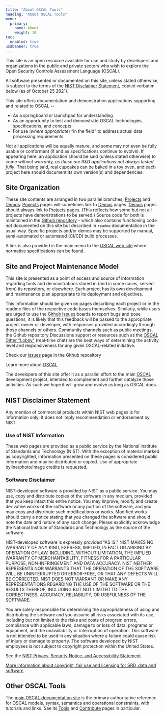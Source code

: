```yaml
---
title: "About OSCAL Tools"
heading: "About OSCAL Tools"
menu:
  primary:
    name: About
    weight: 10
toc:
  enabled: true
usabanner: true
---
```


This site is an open resource available for use and study by developers and organizations in the public and private sectors who wish to explore the Open Security Controls Assessment Language (OSCAL).

All software presented or documented on this site, unless stated otherwise, is subject to the terms of the [NIST Disclaimer Statement](https://www.nist.gov/disclaimer), copied verbatim below (as of October 25 2021).

This site offers documentation and demonstration applications supporting and related to OSCAL --

  - As a springboard or launchpad for understanding
  - As an opportunity to test and demonstrate OSCAL technologies, specifications, and concepts
  - For use (*where appropriate*) <q>in the field</q> to address actual data processing requirements

Not all applications will be equally mature, and some may not even be fully usable or conformant (if and as specifications continue to evolve). If appearing here, an application should be said (unless stated otherwise) to come *without warranty, as these are R&amp;D applications not always tested fully*. That being said, real cupcakes can be baked in a toy oven, and each project here should document its own version(s) and dependencies.

## Site Organization

These site contents are arranged in two parallel branches, [Projects](/projects) and [Demos](/demos/). [Projects](/projects) pages will sometimes link to [Demos](/demos/) pages. [Demos](/demos/) pages should always link to [Projects](/projects) pages.  (This reflects how some but not all projects have demonstrations to be served.) Source code for both is maintained in the [Github repository](https://github.com/usnistgov/oscal-tools) - which also contains functioning code *not* documented on this site but described in `readme` documentation in the usual way. Specific projects and/or demos may be supported by manual, semi-automated or automated (CI/CD) build processes.

A link is also provided in the main menu to the [OSCAL web site](https://pages.nist.gov/OSCAL) where normative specifications can be found.

## Site and Project Maintenance Model

This site is presented as a point of access and source of information regarding tools and demonstrations stored in (and in some cases, served from) its repository, or elsewhere. Each project has its own development and maintenance plan appropriate to its deployment and objectives.

This information should be given on pages describing each project or in the readme files of the respective code bases themselves. Similarly, while users are urged to use the [Github Issues](https://github.com/usnistgov/OSCAL/issues) boards to report bugs and pose questions, it is likely that this feedback will be passed to the appropriate project owner or developer, with responses provided accordingly through those channels or others. Community channels such as public meetings, the Github repository Discussions support or resources such as the [OSCAL Gitter "Lobby"](https://gitter.im/usnistgov-OSCAL/Lobby) (real-time chat) are the best ways of determining the activity level and responsiveness for any given OSCAL-related initiative.

<div class="usa-alert usa-alert--info usa-alert--slim">
  <div class="usa-alert__body">
    <p class="usa-alert__text">Check our <a class="usa-link" href="https://github.com/usnistgov/OSCAL/issues">Issues</a> page in the Github repository</p>
  </div>
</div>
<div class="usa-alert usa-alert--info usa-alert--slim">
  <div class="usa-alert__body">
    <p class="usa-alert__text">Learn more about <a class="usa-link" href="https://pages.nist.gov/OSCAL/contribute/">OSCAL</a></p>
  </div>
</div>



The developers of this site offer it as a parallel effort to the main [OSCAL](https://pages.nist.gov/OSCAL) development project, intended to complement and further catalyze those activities. As such we hope it will grow and evolve as long as OSCAL does.

## NIST Disclaimer Statement

Any mention of commercial products within NIST web pages is for information only; it does not imply recommendation or endorsement by NIST.

### Use of NIST Information

These web pages are provided as a public service by the National Institute of Standards and Technology (NIST). With the exception of material marked as copyrighted, information presented on these pages is considered public information and may be distributed or copied. Use of appropriate byline/photo/image credits is requested.

### Software Disclaimer

NIST-developed software is provided by NIST as a public service. You may use, copy and distribute copies of the software in any medium, provided that you keep intact this entire notice. You may improve, modify and create derivative works of the software or any portion of the software, and you may copy and distribute such modifications or works. Modified works should carry a notice stating that you changed the software and should note the date and nature of any such change. Please explicitly acknowledge the National Institute of Standards and Technology as the source of the software.

NIST-developed software is expressly provided "AS IS." NIST MAKES NO WARRANTY OF ANY KIND, EXPRESS, IMPLIED, IN FACT OR ARISING BY OPERATION OF LAW, INCLUDING, WITHOUT LIMITATION, THE IMPLIED WARRANTY OF MERCHANTABILITY, FITNESS FOR A PARTICULAR PURPOSE, NON-INFRINGEMENT AND DATA ACCURACY. NIST NEITHER REPRESENTS NOR WARRANTS THAT THE OPERATION OF THE SOFTWARE WILL BE UNINTERRUPTED OR ERROR-FREE, OR THAT ANY DEFECTS WILL BE CORRECTED. NIST DOES NOT WARRANT OR MAKE ANY REPRESENTATIONS REGARDING THE USE OF THE SOFTWARE OR THE RESULTS THEREOF, INCLUDING BUT NOT LIMITED TO THE CORRECTNESS, ACCURACY, RELIABILITY, OR USEFULNESS OF THE SOFTWARE.

You are solely responsible for determining the appropriateness of using and distributing the software and you assume all risks associated with its use, including but not limited to the risks and costs of program errors, compliance with applicable laws, damage to or loss of data, programs or equipment, and the unavailability or interruption of operation. This software is not intended to be used in any situation where a failure could cause risk of injury or damage to property. The software developed by NIST employees is not subject to copyright protection within the United States.

See the [NIST Privacy, Security Notice, and Accessibility Statement](https://www.nist.gov/property-fieldsection/privacy-statementsecuritynoticeaccessibility-statement)

[More information about copyright, fair use and licensing for SRD, data and software](https://www.nist.gov/open/copyright-fair-use-and-licensing-statements-srd-data-software-and-technical-series-publications)

## Other OSCAL Tools

The [main OSCAL documentation site](http://pages.nist.gov/OSCAL) is the primary authoritative reference for OSCAL  models, syntax, semantics and operational constraints, with tutorials and links. See its [Tools](https://pages.nist.gov/OSCAL/tools/) and [Contribute](https://pages.nist.gov/OSCAL/contribute/) pages in particular.


